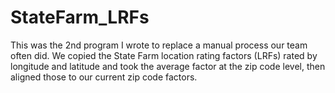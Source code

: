 # StateFarm_LRFs

This was the 2nd program I wrote to replace a manual process our team often did. We copied the State Farm location rating factors (LRFs) rated by longitude and latitude and took the average factor at the zip code level, then aligned those to our current zip code factors.

